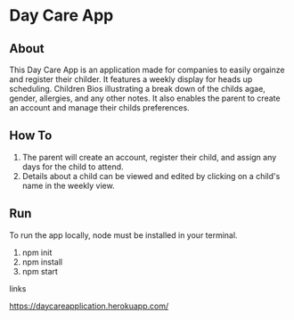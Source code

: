 # Day Care App 

## About 

This Day Care App is an application made for companies to easily orgainze and register their childer. It features a weekly display for heads up scheduling. Children Bios illustrating a break down of the childs agae, gender, allergies, and any other notes. It also enables the parent to create an account and manage their childs preferences. 

## How To 

1. The parent will create an account, register their child, and assign any days for the child to attend. 
2. Details about a child can be viewed and edited by clicking on a child's name in the weekly view. 

## Run 
To run the app locally, node must be installed in your terminal. 

1. npm init 
2. npm install
3. npm start

links 

https://daycareapplication.herokuapp.com/